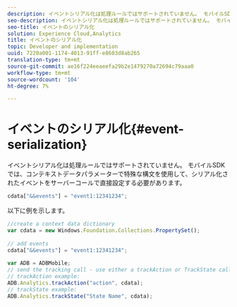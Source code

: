 ```yaml
---
description: イベントシリアル化は処理ルールではサポートされていません。 モバイルSDKでは、コンテキストデータパラメーター内で特殊な構文を使用して、シリアル化されたイベントをサーバーコール時に直接設定する必要があります。
seo-description: イベントシリアル化は処理ルールではサポートされていません。 モバイルSDKでは、コンテキストデータパラメーター内で特殊な構文を使用して、シリアル化されたイベントをサーバーコール時に直接設定する必要があります。
seo-title: イベントのシリアル化
solution: Experience Cloud,Analytics
title: イベントのシリアル化
topic: Developer and implementation
uuid: 7220a001-1174-4013-91ff-e8603d8ab265
translation-type: tm+mt
source-git-commit: ae16f224eeaeefa29b2e1479270a72694c79aaa0
workflow-type: tm+mt
source-wordcount: '104'
ht-degree: 7%

---
```



# イベントのシリアル化{#event-serialization}

イベントシリアル化は処理ルールではサポートされていません。 モバイルSDKでは、コンテキストデータパラメーターで特殊な構文を使用して、シリアル化されたイベントをサーバーコールで直接設定する必要があります。

```js
cdata["&&events"] = "event1:12341234";
```

以下に例を示します。

```js
//create a context data dictionary 
var cdata = new Windows.Foundation.Collections.PropertySet(); 
 
// add events 
cdata["&&events"] = "event1:12341234"; 
 
var ADB = ADBMobile; 
// send the tracking call - use either a trackAction or TrackState call. 
// trackAction example: 
ADB.Analytics.trackAction("action", cdata); 
// trackState example: 
ADB.Analytics.trackState("State Name", cdata);
```

